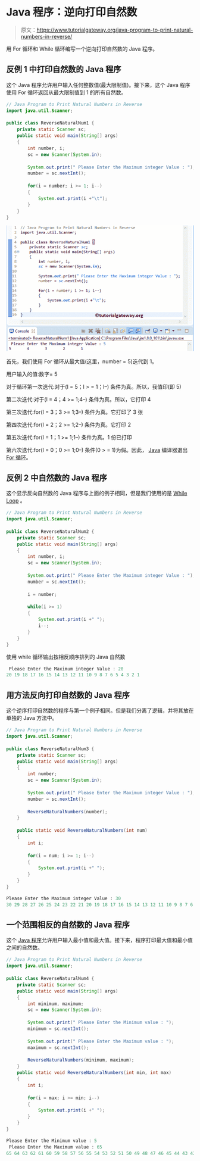 # Java 程序：逆向打印自然数

> 原文：<https://www.tutorialgateway.org/java-program-to-print-natural-numbers-in-reverse/>

用 For 循环和 While 循环编写一个逆向打印自然数的 Java 程序。

## 反例 1 中打印自然数的 Java 程序

这个 Java 程序允许用户输入任何整数值(最大限制值)。接下来，这个 Java 程序使用 For 循环返回从最大限制值到 1 的所有自然数。

```java
// Java Program to Print Natural Numbers in Reverse 
import java.util.Scanner;

public class ReverseNaturalNum1 {
	private static Scanner sc;
	public static void main(String[] args) 
	{
		int number, i;
		sc = new Scanner(System.in);

		System.out.print(" Please Enter the Maximum integer Value : ");
		number = sc.nextInt();	

		for(i = number; i >= 1; i--)
		{
			System.out.print(i +"\t"); 
		}	
	}
}
```

![Java Program to Print Natural Numbers in Reverse 1](img/2ba90e05241692d871ee2ee825d7c0ce.png)

首先，我们使用 For 循环从最大值(这里，number = 5)迭代到 1。

用户输入的值:数字= 5

对于循环第一次迭代:对于(I = 5；I > = 1；I–)
条件为真。所以，我值印(即 5)

第二次迭代:对于(I = 4；4 >= 1;4–)
条件为真。所以，它打印 4

第三次迭代:for(I = 3；3 >= 1;3–)
条件为真。它打印了 3 张

第四次迭代:for(I = 2；2 >= 1;2–)
条件为真。它打印 2

第五次迭代:for(I = 1；1 >= 1;1–)
条件为真。1 份已打印

第六次迭代:for(I = 0；0 >= 1;0–)
条件(0 > = 1)为假。因此， [Java](https://www.tutorialgateway.org/java-tutorial/) 编译器退出 [For 循环](https://www.tutorialgateway.org/java-for-loop/)。

## 反例 2 中自然数的 Java 程序

这个显示反向自然数的 Java 程序与上面的例子相同，但是我们使用的是 [While Loop](https://www.tutorialgateway.org/java-while-loop/) 。

```java
// Java Program to Print Natural Numbers in Reverse 
import java.util.Scanner;

public class ReverseNaturalNum2 {
	private static Scanner sc;
	public static void main(String[] args) 
	{
		int number, i;
		sc = new Scanner(System.in);

		System.out.print(" Please Enter the Maximum integer Value : ");
		number = sc.nextInt();	

		i = number;

		while(i >= 1)
		{
			System.out.print(i +" "); 
			i--;
		}	
	}
}
```

使用 while 循环输出按相反顺序排列的 Java 自然数

```java
 Please Enter the Maximum integer Value : 20
20 19 18 17 16 15 14 13 12 11 10 9 8 7 6 5 4 3 2 1 
```

## 用方法反向打印自然数的 Java 程序

这个逆序打印自然数的程序与第一个例子相同。但是我们分离了逻辑，并将其放在单独的 Java 方法中。

```java
// Java Program to Print Natural Numbers in Reverse 
import java.util.Scanner;

public class ReverseNaturalNum3 {
	private static Scanner sc;
	public static void main(String[] args) 
	{
		int number;
		sc = new Scanner(System.in);

		System.out.print(" Please Enter the Maximum integer Value : ");
		number = sc.nextInt();	

		ReverseNaturalNumbers(number);	
	}

	public static void ReverseNaturalNumbers(int num)
	{
		int i;

		for(i = num; i >= 1; i--)
		{
			System.out.print(i +" "); 
		}	
	}
}
```

```java
Please Enter the Maximum integer Value : 30
30 29 28 27 26 25 24 23 22 21 20 19 18 17 16 15 14 13 12 11 10 9 8 7 6 5 4 3 2 1 
```

## 一个范围相反的自然数的 Java 程序

这个 [Java 程序](https://www.tutorialgateway.org/learn-java-programs/)允许用户输入最小值和最大值。接下来，程序打印最大值和最小值之间的自然数。

```java
// Java Program to Print Natural Numbers in Reverse 
import java.util.Scanner;

public class ReverseNaturalNum4 {
	private static Scanner sc;
	public static void main(String[] args) 
	{
		int minimum, maximum;
		sc = new Scanner(System.in);

		System.out.print(" Please Enter the Minimum value : ");
		minimum = sc.nextInt();			

		System.out.print(" Please Enter the Maximum value : ");
		maximum = sc.nextInt();	

		ReverseNaturalNumbers(minimum, maximum);
	}
	public static void ReverseNaturalNumbers(int min, int max)
	{
		int i;

		for(i = max; i >= min; i--)
		{
			System.out.print(i +" "); 
		}	
	}
}
```

```java
Please Enter the Minimum value : 5
 Please Enter the Maximum value : 65
65 64 63 62 61 60 59 58 57 56 55 54 53 52 51 50 49 48 47 46 45 44 43 42 41 40 39 38 37 36 35 34 33 32 31 30 29 28 27 26 25 24 23 22 21 20 19 18 17 16 15 14 13 12 11 10 9 8 7 6 5 
```